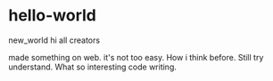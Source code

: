 # hello-world
new_world
hi all creators

made something on web. it's not too easy. How i think before. Still try understand. What so interesting code writing.
